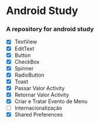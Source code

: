 # Android Study
### A repository for android study
- [x] TextView 			               
- [x] EditText 			                 
- [x] Button 			                    
- [x] CheckBox 			                  
- [x] Spinner 			                  
- [x] RadioButton
- [x] Toast 			                    
- [x] Passar Valor Activity
- [x] Retornar Valor Activity 	      
- [x] Criar e Tratar Evento de Menu
- [ ] Internacionalização 		        
- [x] Shared Preferences 		          
